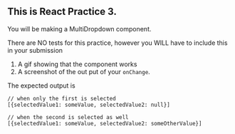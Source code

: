 ## This is React Practice 3.

You will be making a MultiDropdown component.

There are NO tests for this practice, however you WILL have to include this in your submission

1. A gif showing that the component works
2. A screenshot of the out put of your `onChange`.

The expected output is

```
// when only the first is selected
[{selectedValue1: someValue, selectedValue2: null}]

// when the second is selected as well
[{selectedValue1: someValue, selectedValue2: someOtherValue}]
```
